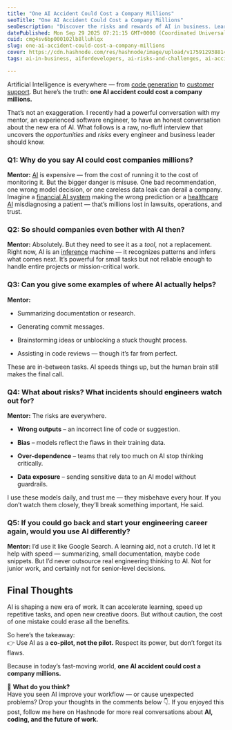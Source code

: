 ```yaml
---
title: "One AI Accident Could Cost a Company Millions"
seoTitle: "One AI Accident Could Cost a Company Millions"
seoDescription: "Discover the risks and rewards of AI in business. Learn why one AI accident could cost millions — and how to use AI wisely as a co-pilot, not the pilot."
datePublished: Mon Sep 29 2025 07:21:15 GMT+0000 (Coordinated Universal Time)
cuid: cmg4sv6bp000102lb8lluhlqx
slug: one-ai-accident-could-cost-a-company-millions
cover: https://cdn.hashnode.com/res/hashnode/image/upload/v1759129388141/aa9cc8d6-bdb9-41af-8e48-97aa5e608963.jpeg
tags: ai-in-business, aifordevelopers, ai-risks-and-challenges, ai-accidents-in-companies, ai-failures-in-business

---
```


Artificial Intelligence is everywhere — from [code generation](https://en.wikipedia.org/wiki/Code_generation) to [customer support](https://www.zendesk.com/blog/customer-support-vs-customer-service/#:~:text=Customer%20support%20is%20the%20team%20of%20people%20who%20provide%20help,your%20business%20to%20help%20solve.). But here’s the truth: **one AI accident could cost a company millions.**

That’s not an exaggeration. I recently had a powerful conversation with my mentor, an experienced software engineer, to have an honest conversation about the new era of AI. What follows is a raw, no-fluff interview that uncovers the *opportunities* and *risks* every engineer and business leader should know.

### Q1: Why do you say AI could cost companies millions?

**Mentor:** [AI](https://www.ibm.com/think/topics/artificial-intelligence) is expensive — from the cost of running it to the cost of monitoring it. But the bigger danger is misuse. One bad recommendation, one wrong model decision, or one careless data leak can derail a company. Imagine a [financial AI system](https://www.ibm.com/think/topics/artificial-intelligence-finance) making the wrong prediction or a [healthcare AI](https://www.foreseemed.com/artificial-intelligence-in-healthcare) misdiagnosing a patient — that’s millions lost in lawsuits, operations, and trust.

### Q2: So should companies even bother with AI then?

**Mentor:** Absolutely. But they need to see it as a *tool*, not a replacement. Right now, AI is an [inference](https://en.wikipedia.org/wiki/Inference) machine — it recognizes patterns and infers what comes next. It’s powerful for small tasks but not reliable enough to handle entire projects or mission-critical work.

### Q3: Can you give some examples of where AI actually helps?

**Mentor:**

* Summarizing documentation or research.
    
* Generating commit messages.
    
* Brainstorming ideas or unblocking a stuck thought process.
    
* Assisting in code reviews — though it’s far from perfect.
    

These are in-between tasks. AI speeds things up, but the human brain still makes the final call.

### Q4: What about risks? What incidents should engineers watch out for?

**Mentor:** The risks are everywhere.

* **Wrong outputs** – an incorrect line of code or suggestion.
    
* **Bias** – models reflect the flaws in their training data.
    
* **Over-dependence** – teams that rely too much on AI stop thinking critically.
    
* **Data exposure** – sending sensitive data to an AI model without guardrails.
    

I use these models daily, and trust me — they misbehave every hour. If you don’t watch them closely, they’ll break something important, He said.

### Q5: If you could go back and start your engineering career again, would you use AI differently?

**Mentor:** I’d use it like Google Search. A learning aid, not a crutch. I’d let it help with speed — summarizing, small documentation, maybe code snippets. But I’d never outsource real engineering thinking to AI. Not for junior work, and certainly not for senior-level decisions.

## Final Thoughts

AI is shaping a new era of work. It can accelerate learning, speed up repetitive tasks, and open new creative doors. But without caution, the cost of one mistake could erase all the benefits.

So here’s the takeaway:  
👉 Use AI as a **co-pilot, not the pilot.** Respect its power, but don’t forget its flaws.

Because in today’s fast-moving world, **one AI accident could cost a company millions.**

🚀 **What do you think?**  
Have you seen AI improve your workflow — or cause unexpected problems? Drop your thoughts in the comments below 👇. If you enjoyed this post, follow me here on Hashnode for more real conversations about **AI, coding, and the future of work.**